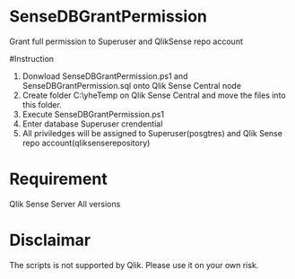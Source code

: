 # SenseDBGrantPermission
Grant full permission to Superuser and QlikSense repo account

#Instruction
1. Donwload SenseDBGrantPermission.ps1 and SenseDBGrantPermission.sql onto Qlik Sense Central node
2. Create folder C:\yheTemp on Qlik Sense Central and move the files into this folder.
3. Execute SenseDBGrantPermission.ps1
4. Enter database Superuser crendential
5. All priviledges will be assigned to Superuser(posgtres) and Qlik Sense repo account(qliksenserepository)

# Requirement
Qlik Sense Server All versions

# Disclaimar
The scripts is not supported by Qlik. Please use it on your own risk.
